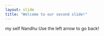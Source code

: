 ```yaml
---
layout: slide
title: "Welcome to our second slide!"
---
```

my self Nandhu
Use the left arrow to go back!
